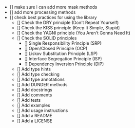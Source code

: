 - [] make sure I can add more mask methods
- [] add more processing methods
- [] check best practices for using the library
  - [] Check the DRY principle (Don't Repeat Yourself)
  - [] Check the KISS principle (Keep It Simple, Stupid)
  - [] Check the YAGNI principle (You Aren't Gonna Need It)
  - [] Check the SOLID principles
    - [] Single Responsibility Principle (SRP)
    - [] Open/Closed Principle (OCP)
    - [] Liskov Substitution Principle (LSP)
    - [] Interface Segregation Principle (ISP)
    - [] Dependency Inversion Principle (DIP)
  - [] Add type hints
  - [] Add type checking
  - [] Add type annotations
  - [] Add DUNDER methods
  - [] Add docstrings
  - [] Add comments
  - [] Add tests
  - [] Add examples
  - [] Add usage instructions
  - [] Add a README
  - [] Add a LICENSE